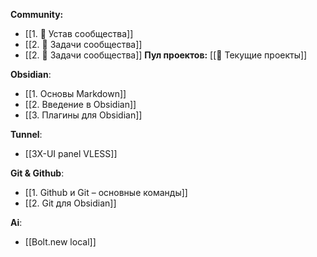 **Community:**
- [[1. 📜 Устав сообщества]]
- [[2. 📝 Задачи сообщества]]
- [[2. 📝 Задачи сообщества]]
	  **Пул проектов:**
		 [[🔄 Текущие проекты]]

**Obsidian**:
- [[1. Основы Markdown]]
- [[2. Введение в Obsidian]]
- [[3. Плагины для Obsidian]]

**Tunnel**:
- [[3X-UI panel VLESS]]

**Git & Github**:
- [[1. Github и Git – основные команды]]
- [[2. Git для Obsidian]]

**Ai**:
- [[Bolt.new local]]